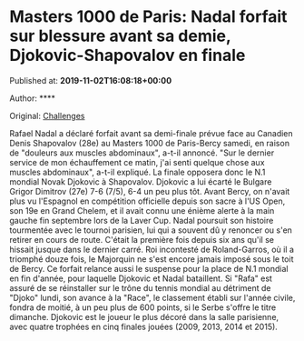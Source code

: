 
# Masters 1000 de Paris: Nadal forfait sur blessure avant sa demie, Djokovic-Shapovalov en finale

Published at: **2019-11-02T16:08:18+00:00**

Author: ****

Original: [Challenges](https://www.challenges.fr/sport/masters-1000-de-paris-nadal-forfait-sur-blessure-avant-sa-demie-djokovic-shapovalov-en-finale_682872)

Rafael Nadal a déclaré forfait avant sa demi-finale prévue face au Canadien Denis Shapovalov (28e) au Masters 1000 de Paris-Bercy samedi, en raison de "douleurs aux muscles abdominaux", a-t-il annoncé.
"Sur le dernier service de mon échauffement ce matin, j'ai senti quelque chose aux muscles abdominaux", a-t-il expliqué.
La finale opposera donc le N.1 mondial Novak Djokovic à Shapovalov. Djokovic a lui écarté le Bulgare Grigor Dimitrov (27e) 7-6 (7/5), 6-4 un peu plus tôt.
Avant Bercy, on n'avait plus vu l'Espagnol en compétition officielle depuis son sacre à l'US Open, son 19e en Grand Chelem, et il avait connu une énième alerte à la main gauche fin septembre lors de la Laver Cup.
Nadal poursuit son histoire tourmentée avec le tournoi parisien, lui qui a souvent dû y renoncer ou s'en retirer en cours de route. C'était la première fois depuis six ans qu'il se hissait jusque dans le dernier carré.
Roi incontesté de Roland-Garros, où il a triomphé douze fois, le Majorquin ne s'est encore jamais imposé sous le toit de Bercy.
Ce forfait relance aussi le suspense pour la place de N.1 mondial en fin d'année, pour laquelle Djokovic et Nadal bataillent.
Si "Rafa" est assuré de se réinstaller sur le trône du tennis mondial au détriment de "Djoko" lundi, son avance à la "Race", le classement établi sur l'année civile, fondra de moitié, à un peu plus de 600 points, si le Serbe s'offre le titre dimanche.
Djokovic est le joueur le plus décoré dans la salle parisienne, avec quatre trophées en cinq finales jouées (2009, 2013, 2014 et 2015).
